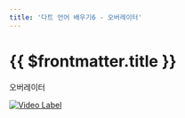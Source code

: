 ```yaml
---
title: '다트 언어 배우기6 - 오버레이터'
---
```


# {{ $frontmatter.title }}


오버레이터

[![Video Label](http://img.youtube.com/vi/ciEuev7REz4/0.jpg)](https://youtu.be/ciEuev7REz4?t=0s)